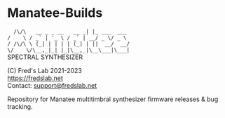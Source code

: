 # Manatee-Builds  
``   /\/\   __ _ _ __   __ _| |_ ___  ___   ``<br>
`` /    \ / _` | '_ \ / _` | __/ _ \/ _ \  ``<br>
``/ /\/\ \ (_| | | | | (_| | ||  __/  __/  ``<br>
``\/    \/\__,_|_| |_|\__,_|\__\___|\___|  ``<br>
SPECTRAL SYNTHESIZER  
  
(C) Fred's Lab 2021-2023  
https://fredslab.net  
Contact: support@fredslab.net  

Repository for Manatee multitimbral synthesizer firmware releases &amp; bug tracking.  

